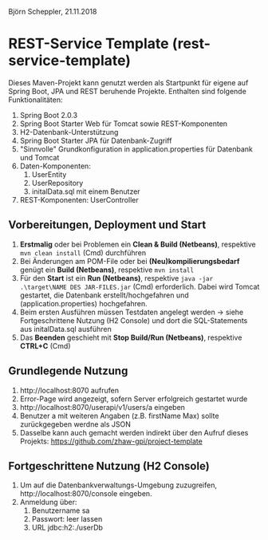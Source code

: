 Björn Scheppler, 21.11.2018

# REST-Service Template (rest-service-template)
Dieses Maven-Projekt kann genutzt werden als Startpunkt für eigene auf Spring Boot, JPA und REST beruhende Projekte. Enthalten sind folgende Funktionalitäten:
1. Spring Boot 2.0.3 
2. Spring Boot Starter Web für Tomcat sowie REST-Komponenten
4. H2-Datenbank-Unterstützung
5. Spring Boot Starter JPA für Datenbank-Zugriff
6. "Sinnvolle" Grundkonfiguration in application.properties für Datenbank und Tomcat
7. Daten-Komponenten:
    1. UserEntity
    2. UserRepository
    3. initalData.sql mit einem Benutzer
8. REST-Komponenten: UserController

## Vorbereitungen, Deployment und Start
1. **Erstmalig** oder bei Problemen ein **Clean & Build (Netbeans)**, respektive `mvn clean install` (Cmd) durchführen
2. Bei Änderungen am POM-File oder bei **(Neu)kompilierungsbedarf** genügt ein **Build (Netbeans)**, respektive `mvn install`
3. Für den **Start** ist ein **Run (Netbeans)**, respektive `java -jar .\target\NAME DES JAR-FILES.jar` (Cmd) erforderlich. Dabei wird Tomcat gestartet, die Datenbank erstellt/hochgefahren und (application.properties) hochgefahren.
4. Beim ersten Ausführen müssen Testdaten angelegt werden -> siehe Fortgeschrittene Nutzung (H2 Console) und dort die SQL-Statements aus initalData.sql ausführen
5. Das **Beenden** geschieht mit **Stop Build/Run (Netbeans)**, respektive **CTRL+C** (Cmd)

## Grundlegende Nutzung
1. http://localhost:8070 aufrufen
2. Error-Page wird angezeigt, sofern Server erfolgreich gestartet wurde
3. http://localhost:8070/userapi/v1/users/a eingeben
4. Benutzer a mit weiteren Angaben (z.B. firstName Max) sollte zurückgegeben werdne als JSON
5. Dasselbe kann auch gemacht werden indirekt über den Aufruf dieses Projekts: https://github.com/zhaw-gpi/project-template

## Fortgeschrittene Nutzung (H2 Console)
1. Um auf die Datenbankverwaltungs-Umgebung zuzugreifen, http://localhost:8070/console eingeben.
2. Anmeldung über:
    1. Benutzername sa
    2. Passwort: leer lassen
    3. URL jdbc:h2:./userDb